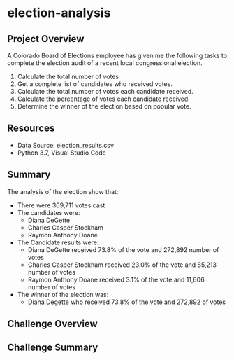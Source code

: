 # election-analysis

## Project Overview
A Colorado Board of Elections employee has given me the following tasks to complete the election audit of a recent local congressional election.

1. Calculate the total number of votes
2. Get a complete list of candidates who received votes.
3. Calculate the total number of votes each candidate received.
4. Calculate the percentage of votes each candidate received.
5. Determine the winner of the election based on popular vote.

## Resources
- Data Source: election_results.csv
- Python 3.7, Visual Studio Code

## Summary
The analysis of the election show that:
- There were 369,711 votes cast
- The candidates were:
    - Diana DeGette
    - Charles Casper Stockham
    - Raymon Anthony Doane
- The Candidate results were:
    - Diana DeGette received 73.8% of the vote and 272,892 number of votes
    - Charles Casper Stockham received 23.0% of the vote and 85,213 number of votes
    - Raymon Anthony Doane received 3.1% of the vote and 11,606 number of votes
- The winner of the election was:
    - Diana Degette who received 73.8% of the vote and 272,892 of votes

## Challenge Overview

## Challenge Summary

